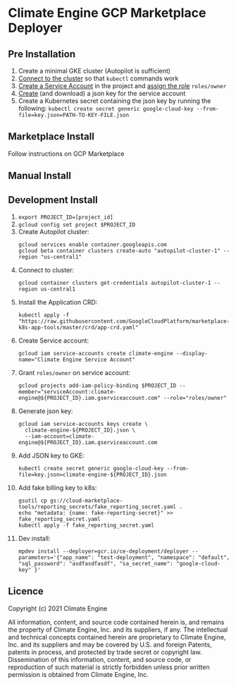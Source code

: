 # Climate Engine GCP Marketplace Deployer


## Pre Installation

  1. Create a minimal GKE cluster (Autopilot is sufficient)
  1. [Connect to the cluster](https://cloud.google.com/kubernetes-engine/docs/how-to/cluster-access-for-kubectl#generate_kubeconfig_entry)
     so that `kubectl` commands work
  1. [Create a Service Account](https://cloud.google.com/iam/docs/creating-managing-service-accounts)
     in the project and [assign the role](https://cloud.google.com/iam/docs/granting-changing-revoking-access)
     `roles/owner`
  1. [Create](https://cloud.google.com/iam/docs/creating-managing-service-account-keys) (and download)
     a json key for the service account
  1. Create a Kubernetes secret containing the json key by running the following: 
     `kubectl create secret generic google-cloud-key --from-file=key.json=PATH-TO-KEY-FILE.json`
     

## Marketplace Install
Follow instructions on GCP Marketplace

## Manual Install

## Development Install
  1. `export PROJECT_ID=[project_id]`
  2. `gcloud config set project $PROJECT_ID`
  3. Create Autopilot cluster:
     ```shell
     gcloud services enable container.googleapis.com
     gcloud beta container clusters create-auto "autopilot-cluster-1" --region "us-central1"
     ```
  4. Connect to cluster:
     ```shell
     gcloud container clusters get-credentials autopilot-cluster-1 --region us-central1
     ```
  5. Install the Application CRD:
     ```shell
     kubectl apply -f "https://raw.githubusercontent.com/GoogleCloudPlatform/marketplace-k8s-app-tools/master/crd/app-crd.yaml"
     ```
  6. Create Service account:
     ```shell
     gcloud iam service-accounts create climate-engine --display-name="Climate Engine Service Account"
     ```
  7. Grant `roles/owner` on service account:
     ```shell
     gcloud projects add-iam-policy-binding $PROJECT_ID --member="serviceAccount:climate-engine@${PROJECT_ID}.iam.gserviceaccount.com" --role="roles/owner"
     ```  
  8. Generate json key:
     ```shell
     gcloud iam service-accounts keys create \
       climate-engine-${PROJECT_ID}.json \
       --iam-account=climate-engine@${PROJECT_ID}.iam.gserviceaccount.com
     ```
  9. Add JSON key to GKE:
     ```shell
     kubectl create secret generic google-cloud-key --from-file=key.json=climate-engine-${PROJECT_ID}.json
     ```  
  10. Add fake billing key to k8s:
      ```shell
      gsutil cp gs://cloud-marketplace-tools/reporting_secrets/fake_reporting_secret.yaml .
      echo "metadata: {name: fake-reporting-secret}" >> fake_reporting_secret.yaml
      kubectl apply -f fake_reporting_secret.yaml
      ```
  11. Dev install:
      ```shell
      mpdev install --deployer=gcr.io/ce-deployment/deployer --parameters='{"app_name": "test-deployment", "namespace": "default", "sql_password": "asdfasdfasdf", "sa_secret_name": "google-cloud-key" }'
      ```


## Licence
Copyright (c) 2021 Climate Engine

All information, content, and source code contained herein is, 
and remains the property of Climate Engine, Inc. and its suppliers,
if any. The intellectual and technical concepts contained herein 
are proprietary to Climate Engine, Inc. and its suppliers and may
be covered by U.S. and foreign Patents, patents in process, and 
protected by trade secret or copyright law. Dissemination of this 
information, content, and source code, or reproduction of such 
material is strictly forbidden unless prior written permission is 
obtained from Climate Engine, Inc.

